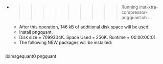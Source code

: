 * >>>>>>>>> Running inst-xtra-compressor-pngquant.sh ...
  * After this operation, 146 kB of additional disk space will be used.
  * Install pngquant.
  * Disk size = 7099304K. Space Used = 256K. Runtime = 00:00:00:01.
  * The following NEW packages will be installed:
  ```bash
libimagequant0 pngquant
  ```
